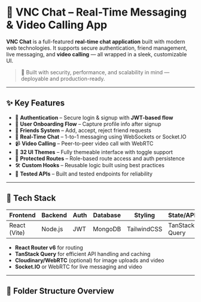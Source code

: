 # 💬 VNC Chat – Real-Time Messaging & Video Calling App

**VNC Chat** is a full-featured **real-time chat application** built with modern web technologies. It supports secure authentication, friend management, live messaging, and **video calling** — all wrapped in a sleek, customizable UI.

> 🔐 Built with security, performance, and scalability in mind — deployable and production-ready.

---

## ✨ Key Features

- 🔐 **Authentication** – Secure login & signup with **JWT-based flow**
- 📄 **User Onboarding Flow** – Capture profile info after signup
- 👥 **Friends System** – Add, accept, reject friend requests
- 💬 **Real-Time Chat** – 1-to-1 messaging using WebSockets or Socket.IO
- 📹 **Video Calling** – Peer-to-peer video call with WebRTC
- 🎨 **32 UI Themes** – Fully themeable interface with toggle support
- 🚨 **Protected Routes** – Role-based route access and auth persistence
- 🛠️ **Custom Hooks** – Reusable logic built using best practices
- 🧪 **Tested APIs** – Built and tested endpoints for reliability

---

## 🧱 Tech Stack

| Frontend     | Backend     | Auth        | Database | Styling   | State/API |
|--------------|-------------|-------------|----------|-----------|-----------|
| React (Vite) | Node.js     | JWT         | MongoDB  | TailwindCSS | TanStack Query |

- **React Router v6** for routing
- **TanStack Query** for efficient API handling and caching
- **Cloudinary/WebRTC** (optional) for image uploads and video
- **Socket.IO** or WebRTC for live messaging and video

---

## 📂 Folder Structure Overview

